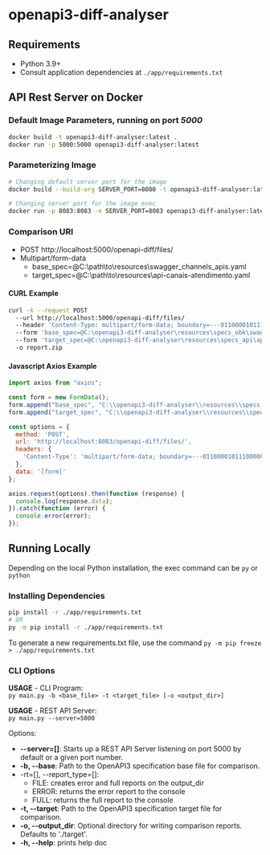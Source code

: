 # openapi3-diff-analyser

## Requirements

- Python 3.9+
- Consult application dependencies at `./app/requirements.txt`

## API Rest Server on Docker

### Default Image Parameters, running on port *5000*

```bash
docker build -t openapi3-diff-analyser:latest .
docker run -p 5000:5000 openapi3-diff-analyser:latest
```

### Parameterizing Image

```bash
# Changing default server port for the image
docker build --build-arg SERVER_PORT=8080 -t openapi3-diff-analyser:latest .

# Changing server port for the image exec
docker run -p 8083:8083 -e SERVER_PORT=8083 openapi3-diff-analyser:latest
```

### Comparison URI

- POST http://localhost:5000/openapi-diff/files/
- Multipart/form-data
  - base_spec=@C:\path\to\resources\swagger_channels_apis.yaml
  - target_spec=@C:\path\to\resources\api-canais-atendimento.yaml

#### CURL Example

```bash
curl -k --request POST 
  --url http://localhost:5000/openapi-diff/files/ 
  --header 'Content-Type: multipart/form-data; boundary=---011000010111000001101001' 
  --form 'base_spec=@C:\openapi3-diff-analyser\resources\specs_obk\swagger_channels_apis.yaml' 
  --form 'target_spec=@C:\openapi3-diff-analyser\resources\specs_api\api-canais-atendimento.yaml'
  -o report.zip
```

#### Javascript Axios Example

```javascript
import axios from "axios";

const form = new FormData();
form.append("base_spec", "C:\\openapi3-diff-analyser\\resources\\specs_obk\\swagger_channels_apis.yaml");
form.append("target_spec", "C:\\openapi3-diff-analyser\\resources\\specs_api\\api-canais-atendimento.yaml");

const options = {
  method: 'POST',
  url: 'http://localhost:8083/openapi-diff/files/',
  headers: {
    'Content-Type': 'multipart/form-data; boundary=---011000010111000001101001'
  },
  data: '[form]'
};

axios.request(options).then(function (response) {
  console.log(response.data);
}).catch(function (error) {
  console.error(error);
});
```


## Running Locally

Depending on the local Python installation, the exec command can be `py` or `python`

### Installing Dependencies

```bash
pip install -r ./app/requirements.txt
# OR
py -m pip install -r ./app/requirements.txt
```

To generate a new requirements.txt file, use the command `py -m pip freeze > ./app/requirements.txt`

### CLI Options

**USAGE** - CLI Program:  
`py main.py -b <base_file> -t <target_file> [-o <output_dir>]`

**USAGE** - REST API Server:  
`py main.py --server=5000`

Options:

- **--server=[]**: Starts up a REST API Server listening on port 5000 by default or a given port number.
- **-b, --base**: Path to the OpenAPI3 specification base file for comparison.
- -rt=[], --report_type=[]: 
  - FILE: creates error and full reports on the output_dir
  - ERROR: returns the error report to the console
  - FULL: returns the full report to the console
- **-t, --target**: Path to the OpenAPI3 specification target file for comparison.
- **-o, --output_dir**: Optional directory for writing comparison reports. Defaults to './target'.
- **-h, --help**: prints help doc
